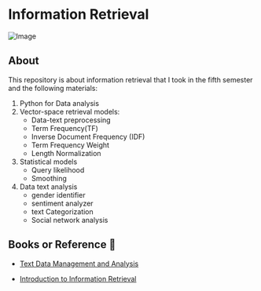 # Information Retrieval 
![Image](https://miro.medium.com/v2/resize:fit:852/1*JTvMfiXgaO4LGLI3Lj2dsw.jpeg)

## **About**

This repository is about information retrieval that I took in the fifth semester and the following materials:

1. Python for Data analysis
2. Vector-space retrieval models:
    - Data-text preprocessing
    - Term Frequency(TF)
    - Inverse Document Frequency (IDF)
    - Term Frequency Weight
    - Length Normalization
3. Statistical models
    - Query likelihood
    - Smoothing
4. Data text analysis
    - gender identifier
    - sentiment analyzer
    - text Categorization
    - Social network analysis


## **Books or Reference 📖**
- [Text Data Management
and Analysis](https://www.morganclaypoolpublishers.com/catalog_Orig/samples/9781970001174_sample.pdf)

- [Introduction
to Information Retrieval](https://nlp.stanford.edu/IR-book/pdf/irbookonlinereading.pdf)

